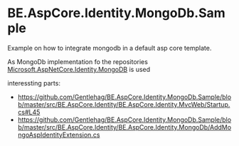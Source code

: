 # BE.AspCore.Identity.MongoDb.Sample

Example on how to integrate mongodb in a default asp core template.

As MongoDb implementation fo the repositories [Microsoft.AspNetCore.Identity.MongoDB](https://www.nuget.org/packages/Microsoft.AspNetCore.Identity.MongoDB/) is used


interessting parts:

* https://github.com/Gentlehag/BE.AspCore.Identity.MongoDb.Sample/blob/master/src/BE.AspCore.Identity/BE.AspCore.Identity.MvcWeb/Startup.cs#L45
* https://github.com/Gentlehag/BE.AspCore.Identity.MongoDb.Sample/blob/master/src/BE.AspCore.Identity/BE.AspCore.Identity.MongoDb/AddMongoAspIdentityExtension.cs
